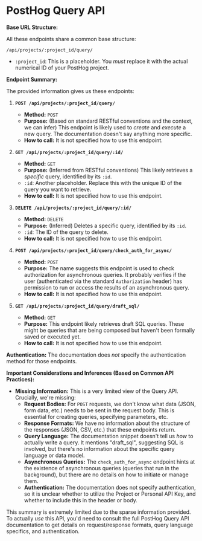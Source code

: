 # PostHog Query API

**Base URL Structure:**

All these endpoints share a common base structure:

`/api/projects/:project_id/query/`

*   `:project_id`: This is a placeholder. You *must* replace it with the actual numerical ID of your PostHog project.

**Endpoint Summary:**

The provided information gives us these endpoints:

1.  **`POST /api/projects/:project_id/query/`**

    *   **Method:** `POST`
    *   **Purpose:** (Based on standard RESTful conventions and the context, we can infer) This endpoint is likely used to *create* and *execute* a new query. The documentation doesn't say anything more specific.
    *    **How to call:** It is not specified how to use this endpoint.

2.  **`GET /api/projects/:project_id/query/:id/`**

    *   **Method:** `GET`
    *   **Purpose:** (Inferred from RESTful conventions) This likely retrieves a *specific* query, identified by its `:id`.
    *   `:id`: Another placeholder. Replace this with the unique ID of the query you want to retrieve.
    *    **How to call:** It is not specified how to use this endpoint.

3.  **`DELETE /api/projects/:project_id/query/:id/`**

    *   **Method:** `DELETE`
    *   **Purpose:** (Inferred) Deletes a specific query, identified by its `:id`.
    *   `:id`: The ID of the query to delete.
    *    **How to call:** It is not specified how to use this endpoint.

4.  **`POST /api/projects/:project_id/query/check_auth_for_async/`**

    *   **Method:** `POST`
    *   **Purpose:** The name suggests this endpoint is used to check authorization for asynchronous queries. It probably verifies if the user (authenticated via the standard `Authorization` header) has permission to run or access the results of an asynchronous query.
    *    **How to call:** It is not specified how to use this endpoint.

5.  **`GET /api/projects/:project_id/query/draft_sql/`**

    *   **Method:** `GET`
    *   **Purpose:** This endpoint likely retrieves draft SQL queries. These might be queries that are being composed but haven't been formally saved or executed yet.
    *    **How to call:** It is not specified how to use this endpoint.

**Authentication:**
The documentation does *not* specify the authentication method for those endpoints.

**Important Considerations and Inferences (Based on Common API Practices):**

*   **Missing Information:** This is a very limited view of the Query API. Crucially, we're missing:
    *   **Request Bodies:**  For `POST` requests, we don't know what data (JSON, form data, etc.) needs to be sent in the request body. This is essential for creating queries, specifying parameters, etc.
    *   **Response Formats:** We have no information about the structure of the responses (JSON, CSV, etc.) that these endpoints return.
    *   **Query Language:** The documentation snippet doesn't tell us *how* to actually write a query. It mentions "draft_sql", suggesting SQL is involved, but there's no information about the specific query language or data model.
    *   **Asynchronous Queries:** The `check_auth_for_async` endpoint hints at the existence of asynchronous queries (queries that run in the background), but there are no details on how to initiate or manage them.
    * **Authentication:** The documentation does not specify authentication, so it is unclear whether to utilize the Project or Personal API Key, and whether to include this in the header or body.

This summary is extremely limited due to the sparse information provided. To actually *use* this API, you'd need to consult the full PostHog Query API documentation to get details on request/response formats, query language specifics, and authentication.
